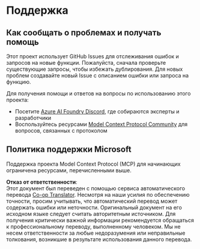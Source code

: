 <!--
CO_OP_TRANSLATOR_METADATA:
{
  "original_hash": "b3cffaf217113101e21eba532be806ea",
  "translation_date": "2025-07-13T15:20:33+00:00",
  "source_file": "SUPPORT.md",
  "language_code": "ru"
}
-->
# Поддержка

## Как сообщать о проблемах и получать помощь  

Этот проект использует GitHub Issues для отслеживания ошибок и запросов на новые функции. Пожалуйста, сначала проверьте существующие 
запросы, чтобы избежать дублирования. Для новых проблем создавайте новый Issue с описанием ошибки или запроса на функцию.

Для получения помощи и ответов на вопросы по использованию этого проекта:
- Посетите [Azure AI Foundry Discord](https://discord.com/invite/ByRwuEEgH4), где собираются эксперты и разработчики
- Воспользуйтесь ресурсами [Model Context Protocol Community](https://modelcontextprotocol.io/community/) для вопросов, связанных с протоколом

## Политика поддержки Microsoft  

Поддержка проекта Model Context Protocol (MCP) для начинающих ограничена ресурсами, перечисленными выше.

**Отказ от ответственности**:  
Этот документ был переведен с помощью сервиса автоматического перевода [Co-op Translator](https://github.com/Azure/co-op-translator). Несмотря на наши усилия по обеспечению точности, просим учитывать, что автоматический перевод может содержать ошибки или неточности. Оригинальный документ на его исходном языке следует считать авторитетным источником. Для получения критически важной информации рекомендуется обращаться к профессиональному переводу, выполненному человеком. Мы не несем ответственности за любые недоразумения или неправильные толкования, возникшие в результате использования данного перевода.